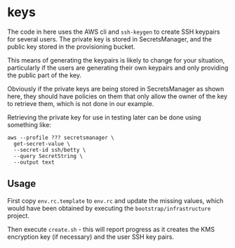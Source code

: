 # keys

The code in here uses the AWS cli and `ssh-keygen` to create SSH keypairs for several users. The private key is stored in SecretsManager, and the public key stored in the provisioning bucket.

This means of generating the keypairs is likely to change for your situation, particularly if the users are generating their own keypairs and only providing the public part of the key.

Obviously if the private keys are being stored in SecretsManager as shown here, they should have policies on them that only allow the owner of the key to retrieve them, which is not done in our example.

Retrieving the private key for use in testing later can be done using something like:

```
aws --profile ??? secretsmanager \
  get-secret-value \
  --secret-id ssh/betty \
  --query SecretString \
  --output text
```

## Usage

First copy `env.rc.template` to `env.rc` and update the missing values, which would have been obtained by executing the `bootstrap/infrastructure` project.

Then execute `create.sh` - this will report progress as it creates the KMS encryption key (if necessary) and the user SSH key pairs.
